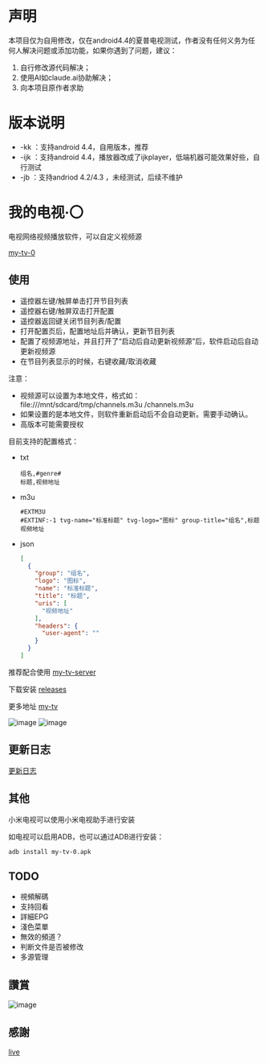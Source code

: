 # 声明
本项目仅为自用修改，仅在android4.4的夏普电视测试，作者没有任何义务为任何人解决问题或添加功能，如果你遇到了问题，建议：
1. 自行修改源代码解决；
2. 使用AI如claude.ai协助解决；
3. 向本项目原作者求助

# 版本说明
* -kk ：支持android 4.4，自用版本，推荐
* -ijk ：支持android 4.4，播放器改成了ijkplayer，低端机器可能效果好些，自行测试
* -jb ：支持andriod 4.2/4.3 ，未经测试，后续不维护

# 我的电视·〇

电视网络视频播放软件，可以自定义视频源

[my-tv-0](https://github.com/lizongying/my-tv-0)

## 使用

* 遥控器左键/触屏单击打开节目列表
* 遥控器右键/触屏双击打开配置
* 遥控器返回键关闭节目列表/配置
* 打开配置页后，配置地址后并确认，更新节目列表
* 配置了视频源地址，并且打开了“启动后自动更新视频源”后，软件启动后自动更新视频源
* 在节目列表显示的时候，右键收藏/取消收藏

注意：

* 视频源可以设置为本地文件，格式如：file:///mnt/sdcard/tmp/channels.m3u
  /channels.m3u
* 如果设置的是本地文件，则软件重新启动后不会自动更新。需要手动确认。
* 高版本可能需要授权

目前支持的配置格式：

* txt
    ```
    组名,#genre#
    标题,视频地址
    ```
* m3u
    ```
    #EXTM3U
    #EXTINF:-1 tvg-name="标准标题" tvg-logo="图标" group-title="组名",标题
    视频地址
    ```
* json
    ```json
    [
      {
        "group": "组名",
        "logo": "图标",
        "name": "标准标题",
        "title": "标题",
        "uris": [
          "视频地址"
        ],
        "headers": {
          "user-agent": ""
        }
      }
    ]
    ```

推荐配合使用 [my-tv-server](https://github.com/lizongying/my-tv-server)

下载安装 [releases](https://github.com/lizongying/my-tv-0/releases/)

更多地址 [my-tv](https://lyrics.run/my-tv-0.html)

![image](./screenshots/img.png)
![image](./screenshots/img_1.png)

## 更新日志

[更新日志](./HISTORY.md)

## 其他

小米电视可以使用小米电视助手进行安装

如电视可以启用ADB，也可以通过ADB进行安装：

```shell
adb install my-tv-0.apk
```

## TODO

* 視頻解碼
* 支持回看
* 詳細EPG
* 淺色菜單
* 無效的頻道？
* 判断文件是否被修改
* 多源管理

## 讚賞

![image](./screenshots/appreciate.jpeg)

## 感謝

[live](https://github.com/fanmingming/live)